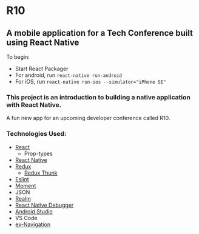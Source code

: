 # R10

## A mobile application for a Tech Conference built using React Native

To begin:
- Start React Packager
- For android, run `react-native run-android`
- For iOS, run `react-native run-ios --simulator="iPhone SE"`

### This project is an introduction to building a native application with React Native.
A fun new app for an upcoming developer conference called R10.

### Technologies Used:
- [React](https://facebook.github.io/react/)
  - Prop-types
- [React Native](https://facebook.github.io/react-native/)
- [Redux](http://redux.js.org/docs/introduction/)
  - [Redux Thunk](https://www.npmjs.com/package/redux-thunk)
- [Eslint](http://eslint.org/)
- [Moment](https://momentjs.com/)
- JSON
- [Realm](https://realm.io/)
- [React Native Debugger](https://github.com/jhen0409/react-native-debugger)
- [Android Studio](https://developer.android.com/studio/index.html)
- VS Code
- [ex-Navigation](https://github.com/expo/ex-navigation)
